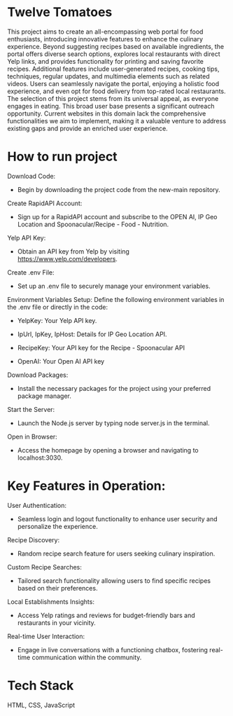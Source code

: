 # Twelve Tomatoes

This project aims to create an all-encompassing web portal for food enthusiasts, introducing innovative features to
enhance the culinary experience. Beyond suggesting recipes based on available ingredients, the portal offers diverse
search options, explores local restaurants with direct Yelp links, and provides functionality for printing and saving
favorite recipes. Additional features include user-generated recipes, cooking tips, techniques, regular updates, and
multimedia elements such as related videos. Users can seamlessly navigate the portal, enjoying a holistic food
experience, and even opt for food delivery from top-rated local restaurants. The selection of this project stems from
its universal appeal, as everyone engages in eating. This broad user base presents a significant outreach opportunity.
Current websites in this domain lack the comprehensive functionalities we aim to implement, making it a valuable venture
to address existing gaps and provide an enriched user experience.

# How to run project

Download Code:

* Begin by downloading the project code from the new-main repository.

Create RapidAPI Account:

* Sign up for a RapidAPI account and subscribe to the OPEN AI, IP Geo Location and
  Spoonacular/Recipe - Food - Nutrition.

Yelp API Key:

* Obtain an API key from Yelp by visiting https://www.yelp.com/developers.

Create .env File:

* Set up an .env file to securely manage your environment variables.

Environment Variables Setup: Define the following environment variables in the .env file or directly in the code:

* YelpKey: Your Yelp API key.

* IpUrl, IpKey, IpHost: Details for IP Geo Location API.

* RecipeKey: Your API key for the Recipe - Spoonacular API

* OpenAI: Your Open AI API key

Download Packages:

* Install the necessary packages for the project using your preferred package manager.

Start the Server:

* Launch the Node.js server by typing node server.js in the terminal.

Open in Browser:

* Access the homepage by opening a browser and navigating to localhost:3030.

# Key Features in Operation:

User Authentication:

* Seamless login and logout functionality to enhance user security and personalize the experience.

Recipe Discovery:

* Random recipe search feature for users seeking culinary inspiration.

Custom Recipe Searches:

* Tailored search functionality allowing users to find specific recipes based on their preferences.

Local Establishments Insights:

* Access Yelp ratings and reviews for budget-friendly bars and restaurants in your vicinity.

Real-time User Interaction:

* Engage in live conversations with a functioning chatbox, fostering real-time communication within the community.

# Tech Stack

HTML, CSS, JavaScript